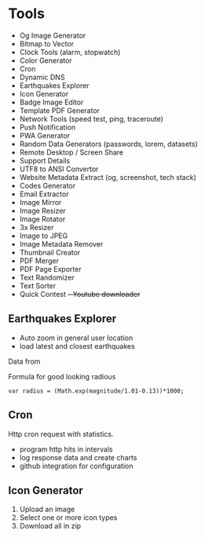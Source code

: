 # Tools

- Og Image Generator
- Bitmap to Vector
- Clock Tools (alarm, stopwatch)
- Color Generator
- Cron
- Dynamic DNS
- Earthquakes Explorer
- Icon Generator
- Badge Image Editor
- Template PDF Generator
- Network Tools (speed test, ping, traceroute)
- Push Notification
- PWA Generator
- Random Data Generators (passwords, lorem, datasets)
- Remote Desktop / Screen Share
- Support Details
- UTF8 to ANSI Convertor
- Website Metadata Extract (og, screenshot, tech stack)
- Codes Generator
- Email Extractor
- Image Mirror
- Image Resizer
- Image Rotator
- 3x Resizer
- Image to JPEG
- Image Metadata Remover
- Thumbnail Creator
- PDF Merger
- PDF Page Exporter
- Text Randomizer
- Text Sorter
- Quick Contest
~~- Youtube downloader~~

## Earthquakes Explorer

- Auto zoom in general user location
- load latest and closest earthquakes

Data from

Formula for good looking radious

    var radius = (Math.exp(magnitude/1.01-0.13))*1000;

## Cron

Http cron request with statistics.

- program http hits in intervals
- log response data and create charts
- github integration for configuration

## Icon Generator

1. Upload an image
2. Select one or more icon types
3. Download all in zip
